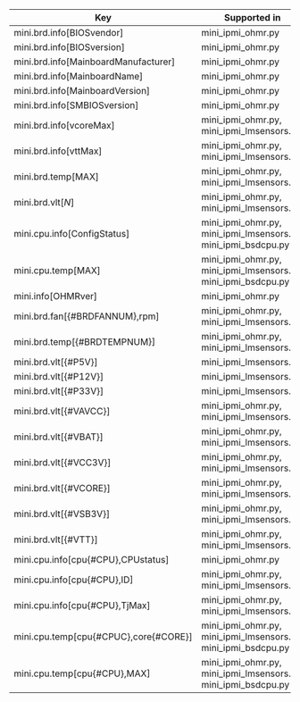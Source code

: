 | Key                                                          | Supported in        |
| ------------------------------------------------------------ | ------------------- |
| mini.brd.info[BIOSvendor]                                    | mini_ipmi_ohmr.py   |
| mini.brd.info[BIOSversion] | mini_ipmi_ohmr.py   |
|mini.brd.info[MainboardManufacturer]|mini_ipmi_ohmr.py|
|mini.brd.info[MainboardName]|mini_ipmi_ohmr.py|
|mini.brd.info[MainboardVersion]|mini_ipmi_ohmr.py|
|mini.brd.info[SMBIOSversion]|mini_ipmi_ohmr.py|
|mini.brd.info[vcoreMax]|mini_ipmi_ohmr.py, mini_ipmi_lmsensors.py|
|mini.brd.info[vttMax]|mini_ipmi_ohmr.py, mini_ipmi_lmsensors.py|
|mini.brd.temp[MAX]|mini_ipmi_ohmr.py, mini_ipmi_lmsensors.py|
|mini.brd.vlt[_N_]|mini_ipmi_ohmr.py, mini_ipmi_lmsensors.py|
|mini.cpu.info[ConfigStatus]| mini_ipmi_ohmr.py, mini_ipmi_lmsensors.py, mini_ipmi_bsdcpu.py|
|mini.cpu.temp[MAX]|mini_ipmi_ohmr.py, mini_ipmi_lmsensors.py, mini_ipmi_bsdcpu.py|
|mini.info[OHMRver]| mini_ipmi_ohmr.py|
|mini.brd.fan[{#BRDFANNUM},rpm]|mini_ipmi_ohmr.py, mini_ipmi_lmsensors.py|
|mini.brd.temp[{#BRDTEMPNUM}]|mini_ipmi_ohmr.py, mini_ipmi_lmsensors.py|
|mini.brd.vlt[{#P5V}]|mini_ipmi_lmsensors.py|
|mini.brd.vlt[{#P12V}]|mini_ipmi_lmsensors.py|
|mini.brd.vlt[{#P33V}]|mini_ipmi_lmsensors.py|
|mini.brd.vlt[{#VAVCC}]|mini_ipmi_ohmr.py, mini_ipmi_lmsensors.py|
|mini.brd.vlt[{#VBAT}]|mini_ipmi_ohmr.py, mini_ipmi_lmsensors.py| |
|mini.brd.vlt[{#VCC3V}]|mini_ipmi_ohmr.py, mini_ipmi_lmsensors.py|
|mini.brd.vlt[{#VCORE}]|mini_ipmi_ohmr.py, mini_ipmi_lmsensors.py|
|mini.brd.vlt[{#VSB3V}]|mini_ipmi_ohmr.py, mini_ipmi_lmsensors.py|
|mini.brd.vlt[{#VTT}]|mini_ipmi_ohmr.py, mini_ipmi_lmsensors.py|
|mini.cpu.info[cpu{#CPU},CPUstatus]|mini_ipmi_ohmr.py|
|mini.cpu.info[cpu{#CPU},ID]|mini_ipmi_ohmr.py, mini_ipmi_lmsensors.py|
|	mini.cpu.info[cpu{#CPU},TjMax]|mini_ipmi_ohmr.py, mini_ipmi_lmsensors.py|
|mini.cpu.temp[cpu{#CPUC},core{#CORE}]|mini_ipmi_ohmr.py, mini_ipmi_lmsensors.py, mini_ipmi_bsdcpu.py|
|mini.cpu.temp[cpu{#CPU},MAX]|mini_ipmi_ohmr.py, mini_ipmi_lmsensors.py, mini_ipmi_bsdcpu.py|
